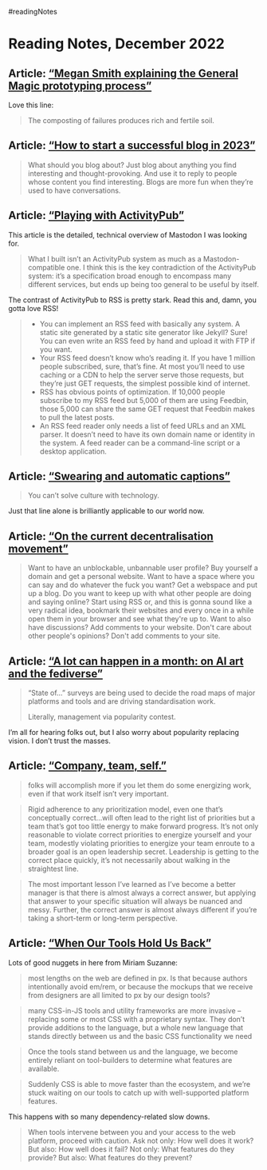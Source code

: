 #readingNotes

# Reading Notes, December 2022

## Article: [“Megan Smith explaining the General Magic prototyping process”](https://daverupert.com/2022/12/megan-smith-general-magic-prototypes/)

Love this line:

> The composting of failures produces rich and fertile soil.

## Article: [“How to start a successful blog in 2023”](https://manuelmoreale.com/@/page/zsijae2IYtI7wAy7)

> What should you blog about? Just blog about anything you find interesting and thought-provoking. And use it to reply to people whose content you find interesting. Blogs are more fun when they’re used to have conversations.

## Article: [“Playing with ActivityPub”](https://macwright.com/2022/12/09/activitypub.html)

This article is the detailed, technical overview of Mastodon I was looking for.

> What I built isn’t an ActivityPub system as much as a Mastodon-compatible one. I think this is the key contradiction of the ActivityPub system: it’s a specification broad enough to encompass many different services, but ends up being too general to be useful by itself.

The contrast of ActivityPub to RSS is pretty stark. Read this and, damn, you gotta love RSS!

> - You can implement an RSS feed with basically any system. A static site generated by a static site generator like Jekyll? Sure! You can even write an RSS feed by hand and upload it with FTP if you want.
> - Your RSS feed doesn’t know who’s reading it. If you have 1 million people subscribed, sure, that’s fine. At most you’ll need to use caching or a CDN to help the server serve those requests, but they’re just GET requests, the simplest possible kind of internet.
> - RSS has obvious points of optimization. If 10,000 people subscribe to my RSS feed but 5,000 of them are using Feedbin, those 5,000 can share the same GET request that Feedbin makes to pull the latest posts.
> - An RSS feed reader only needs a list of feed URLs and an XML parser. It doesn’t need to have its own domain name or identity in the system. A feed reader can be a command-line script or a desktop application.

## Article: [“Swearing and automatic captions”](https://ericwbailey.website/published/swearing-and-automatic-captions/)

> You can’t solve culture with technology. 

Just that line alone is brilliantly applicable to our world now.

## Article: [“On the current decentralisation movement”](https://manuelmoreale.com/@/page/H5gxL6DtziFCqQC2)

> Want to have an unblockable, unbannable user profile? Buy yourself a domain and get a personal website. Want to have a space where you can say and do whatever the fuck you want? Get a webspace and put up a blog. Do you want to keep up with what other people are doing and saying online? Start using RSS or, and this is gonna sound like a very radical idea, bookmark their websites and every once in a while open them in your browser and see what they're up to. Want to also have discussions? Add comments to your website. Don't care about other people's opinions? Don't add comments to your site.

## Article: [“A lot can happen in a month: on AI art and the fediverse”](https://www.baldurbjarnason.com/2022/a-month-of-book/)

> “State of…” surveys are being used to decide the road maps of major platforms and tools and are driving standardisation work.
> 
> Literally, management via popularity contest.

I’m all for hearing folks out, but I also worry about popularity replacing vision. I don’t trust the masses. 

## Article: [“Company, team, self.”](https://lethain.com/company-team-self/)

> folks will accomplish more if you let them do some energizing work, even if that work itself isn’t very important.

> Rigid adherence to any prioritization model, even one that’s conceptually correct…will often lead to the right list of priorities but a team that’s got too little energy to make forward progress. It’s not only reasonable to violate correct priorities to energize yourself and your team, modestly violating priorities to energize your team enroute to a broader goal is an open leadership secret. Leadership is getting to the correct place quickly, it’s not necessarily about walking in the straightest line.

> The most important lesson I’ve learned as I’ve become a better manager is that there is almost always a correct answer, but applying that answer to your specific situation will always be nuanced and messy. Further, the correct answer is almost always different if you’re taking a short-term or long-term perspective. 

## Article: [“When Our Tools Hold Us Back”](https://www.oddbird.net/2022/11/11/platform-tools/)

Lots of good nuggets in here from Miriam Suzanne:

> most lengths on the web are defined in px. Is that because authors intentionally avoid em/rem, or because the mockups that we receive from designers are all limited to px by our design tools?

> many CSS-in-JS tools and utility frameworks are more invasive – replacing some or most CSS with a proprietary syntax. They don’t provide additions to the language, but a whole new language that stands directly between us and the basic CSS functionality we need

> Once the tools stand between us and the language, we become entirely reliant on tool-builders to determine what features are available.

> Suddenly CSS is able to move faster than the ecosystem, and we’re stuck waiting on our tools to catch up with well-supported platform features.

This happens with so many dependency-related slow downs. 

> When tools intervene between you and your access to the web platform, proceed with caution. Ask not only: How well does it work? But also: How well does it fail? Not only: What features do they provide? But also: What features do they prevent? 